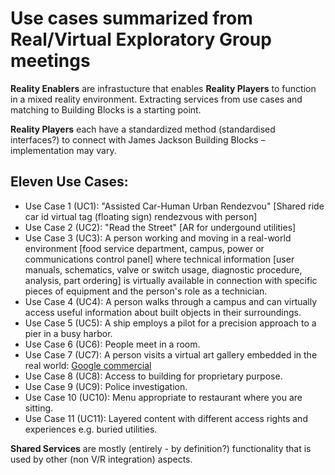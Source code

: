 # Use cases summarized from Real/Virtual Exploratory Group meetings

**Reality Enablers** are infrastucture that enables **Reality Players** to function in a mixed reality environment. Extracting services from use cases and matching to Building Blocks is a starting point.

**Reality Players** each have a standardized method (standardised interfaces?) to connect with James Jackson Building Blocks – implementation may vary.

## Eleven Use Cases:

- Use Case 1 (UC1): "Assisted Car-Human Urban Rendezvou" [Shared ride car id virtual tag (floating sign) rendezvous with person]
- Use Case 2 (UC2): "Read the Street" [AR for undergound utilities]
- Use Case 3 (UC3): A person working and moving in a real-world environment [food service department, campus, power or communications control panel] where technical information [user manuals, schematics, valve or switch usage, diagnostic procedure, analysis, part ordering] is virtually available in connection with specific pieces of equipment and the person's role as a technician.
- Use Case 4 (UC4): A person walks through a campus and can virtually access useful information about built objects in their surroundings. 
- Use Case 5 (UC5): A ship employs a pilot for a precision approach to a pier in a busy harbor.
- Use Case 6 (UC6): People meet in a room.
- Use Case 7 (UC7): A person visits a virtual art gallery embedded in the real world: [Google commercial](https://www.ispot.tv/ad/2GCE/google-shop-puffer-jackets-song-by-ariana-grande) 
- Use Case 8 (UC8): Access to building for proprietary purpose.
- Use Case 9 (UC9): Police investigation.
- Use Case 10 (UC10): Menu appropriate to restaurant where you are sitting.
- Use Case 11 (UC11): Layered content with different access rights and experiences e.g. buried utilities.


**Shared Services** are mostly (entirely - by definition?) functionality that is used by other (non V/R integration) aspects. 
